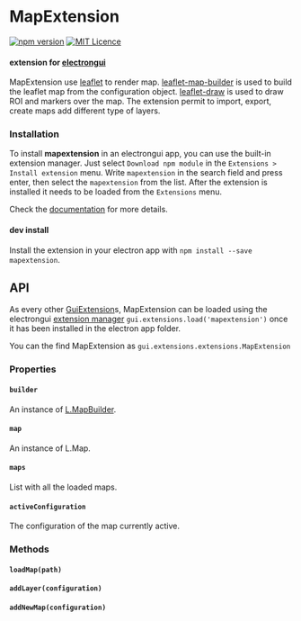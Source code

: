 # MapExtension
[![npm version](https://badge.fury.io/js/mapextension.svg)](https://badge.fury.io/js/mapextension)
[![MIT Licence](https://badges.frapsoft.com/os/mit/mit.png?v=103)](https://opensource.org/licenses/mit-license.php)
#### extension for [electrongui](https://gherardovarando.github.io/electrongui/)


MapExtension use [leaflet](http://leafletjs.com) to render map.
[leaflet-map-builder](https://github.com/gherardovarando/leaflet-map-builder)
is used to build the leaflet map from the configuration object. [leaflet-draw](https://github.com/Leaflet/Leaflet.draw) is used to draw ROI and markers over the map.
The extension permit to import, export, create maps add different type of layers.

### Installation

To install **mapextension** in an electrongui app, you can use the built-in
extension manager.
Just select `Download npm module` in the `Extensions > Install extension` menu.
Write `mapextension` in the search field and press enter, then select the
`mapextension` from the list. After the extension is installed it needs to be
loaded from the `Extensions` menu.

Check the [documentation](https://gherardovarando.github.io/mapextension/)
for more details.


#### dev install
Install the extension in your electron app with
`npm install --save mapextension`.


## API

As every other [GuiExtension](https://gherardovarando.github.io/electrongui/API.html#guiextension)s, MapExtension can be loaded using the electrongui [extension manager](https://gherardovarando.github.io/electrongui/API.html#extensionsmanager) `gui.extensions.load('mapextension')` once it has been installed in the electron app folder.

You can the find MapExtension as `gui.extensions.extensions.MapExtension`

### Properties

#### `builder`
An instance of [L.MapBuilder](https://github.com/gherardovarando/leaflet-map-builder).

#### `map`
An instance of L.Map.

#### `maps`
List with all the loaded maps.

#### `activeConfiguration`
The configuration of the map currently active.

### Methods

#### `loadMap(path)`

#### `addLayer(configuration)`

#### `addNewMap(configuration)`
